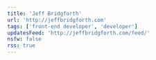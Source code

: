 ```yaml
---
title: 'Jeff Bridgforth'
url: 'http://jeffbridgforth.com'
tags: ['front-end developer', 'developer']
updatesFeed: 'http://jeffbridgforth.com/feed/'
nsfw: false
rss: true
---
```

